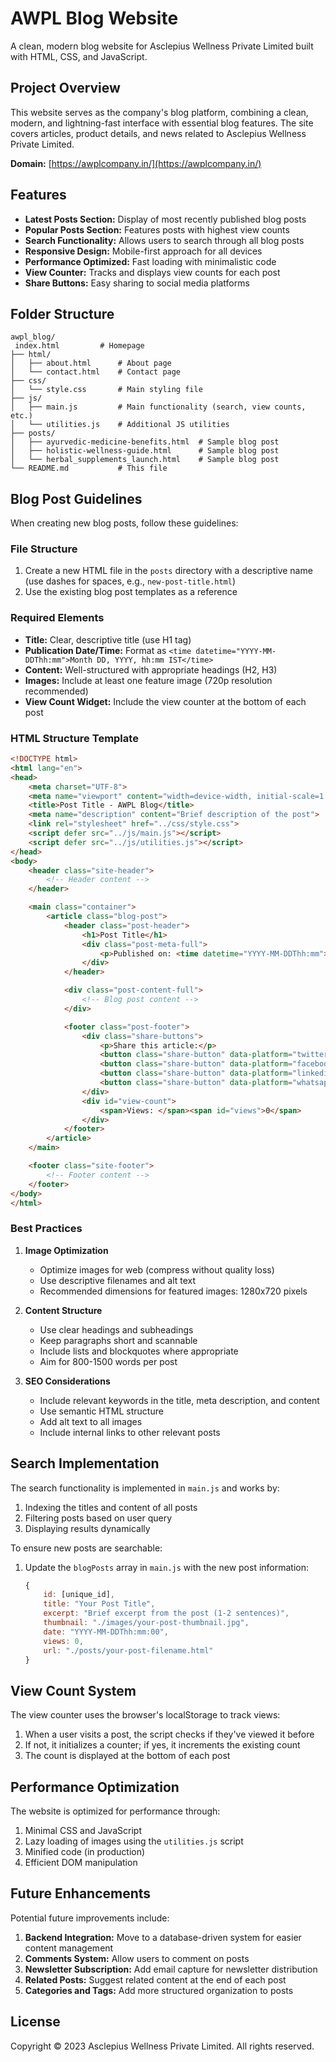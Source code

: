 # AWPL Blog Website

A clean, modern blog website for Asclepius Wellness Private Limited built with HTML, CSS, and JavaScript.

## Project Overview

This website serves as the company's blog platform, combining a clean, modern, and lightning-fast interface with essential blog features. The site covers articles, product details, and news related to Asclepius Wellness Private Limited.

**Domain:** [https://awplcompany.in/](https://awplcompany.in/)

## Features

- **Latest Posts Section:** Display of most recently published blog posts
- **Popular Posts Section:** Features posts with highest view counts
- **Search Functionality:** Allows users to search through all blog posts
- **Responsive Design:** Mobile-first approach for all devices
- **Performance Optimized:** Fast loading with minimalistic code
- **View Counter:** Tracks and displays view counts for each post
- **Share Buttons:** Easy sharing to social media platforms

## Folder Structure

```
awpl_blog/
 index.html         # Homepage
├── html/             
│   ├── about.html      # About page
│   └── contact.html    # Contact page
├── css/                  
│   └── style.css       # Main styling file
├── js/                   
│   ├── main.js         # Main functionality (search, view counts, etc.)
│   └── utilities.js    # Additional JS utilities
├── posts/                
│   ├── ayurvedic-medicine-benefits.html  # Sample blog post
│   ├── holistic-wellness-guide.html      # Sample blog post
│   └── herbal_supplements_launch.html    # Sample blog post
└── README.md           # This file
```

## Blog Post Guidelines

When creating new blog posts, follow these guidelines:

### File Structure

1. Create a new HTML file in the `posts` directory with a descriptive name (use dashes for spaces, e.g., `new-post-title.html`)
2. Use the existing blog post templates as a reference

### Required Elements

- **Title:** Clear, descriptive title (use H1 tag)
- **Publication Date/Time:** Format as `<time datetime="YYYY-MM-DDThh:mm">Month DD, YYYY, hh:mm IST</time>`
- **Content:** Well-structured with appropriate headings (H2, H3)
- **Images:** Include at least one feature image (720p resolution recommended)
- **View Count Widget:** Include the view counter at the bottom of each post

### HTML Structure Template

```html
<!DOCTYPE html>
<html lang="en">
<head>
    <meta charset="UTF-8">
    <meta name="viewport" content="width=device-width, initial-scale=1.0">
    <title>Post Title - AWPL Blog</title>
    <meta name="description" content="Brief description of the post">
    <link rel="stylesheet" href="../css/style.css">
    <script defer src="../js/main.js"></script>
    <script defer src="../js/utilities.js"></script>
</head>
<body>
    <header class="site-header">
        <!-- Header content -->
    </header>

    <main class="container">
        <article class="blog-post">
            <header class="post-header">
                <h1>Post Title</h1>
                <div class="post-meta-full">
                    <p>Published on: <time datetime="YYYY-MM-DDThh:mm">Month DD, YYYY, hh:mm IST</time> • X minutes read</p>
                </div>
            </header>

            <div class="post-content-full">
                <!-- Blog post content -->
            </div>

            <footer class="post-footer">
                <div class="share-buttons">
                    <p>Share this article:</p>
                    <button class="share-button" data-platform="twitter">Twitter</button>
                    <button class="share-button" data-platform="facebook">Facebook</button>
                    <button class="share-button" data-platform="linkedin">LinkedIn</button>
                    <button class="share-button" data-platform="whatsapp">WhatsApp</button>
                </div>
                <div id="view-count">
                    <span>Views: </span><span id="views">0</span>
                </div>
            </footer>
        </article>
    </main>

    <footer class="site-footer">
        <!-- Footer content -->
    </footer>
</body>
</html>
```

### Best Practices

1. **Image Optimization**
   - Optimize images for web (compress without quality loss)
   - Use descriptive filenames and alt text
   - Recommended dimensions for featured images: 1280x720 pixels

2. **Content Structure**
   - Use clear headings and subheadings
   - Keep paragraphs short and scannable
   - Include lists and blockquotes where appropriate
   - Aim for 800-1500 words per post

3. **SEO Considerations**
   - Include relevant keywords in the title, meta description, and content
   - Use semantic HTML structure
   - Add alt text to all images
   - Include internal links to other relevant posts

## Search Implementation

The search functionality is implemented in `main.js` and works by:

1. Indexing the titles and content of all posts
2. Filtering posts based on user query
3. Displaying results dynamically

To ensure new posts are searchable:

1. Update the `blogPosts` array in `main.js` with the new post information:
   ```javascript
   {
       id: [unique_id],
       title: "Your Post Title",
       excerpt: "Brief excerpt from the post (1-2 sentences)",
       thumbnail: "./images/your-post-thumbnail.jpg",
       date: "YYYY-MM-DDThh:mm:00",
       views: 0,
       url: "./posts/your-post-filename.html"
   }
   ```

## View Count System

The view counter uses the browser's localStorage to track views:

1. When a user visits a post, the script checks if they've viewed it before
2. If not, it initializes a counter; if yes, it increments the existing count
3. The count is displayed at the bottom of each post

## Performance Optimization

The website is optimized for performance through:

1. Minimal CSS and JavaScript
2. Lazy loading of images using the `utilities.js` script
3. Minified code (in production)
4. Efficient DOM manipulation

## Future Enhancements

Potential future improvements include:

1. **Backend Integration:** Move to a database-driven system for easier content management
2. **Comments System:** Allow users to comment on posts
3. **Newsletter Subscription:** Add email capture for newsletter distribution
4. **Related Posts:** Suggest related content at the end of each post
5. **Categories and Tags:** Add more structured organization to posts

## License

Copyright © 2023 Asclepius Wellness Private Limited. All rights reserved. 